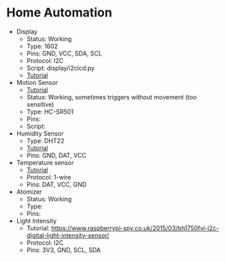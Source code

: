 # Home Automation

- Display
  - Status: Working
  - Type: 1602
  - Pins: GND, VCC, SDA, SCL
  - Protocol: I2C
  - Script: display/i2clcd.py
  - [Tutorial](https://www.electroniclinic.com/raspberry-pi-16x2-lcd-i2c-interfacing-and-python-programming/)
- Motion Sensor
  - [Tutorial](https://www.freva.com/hc-sr501-pir-motion-sensor-on-raspberry-pi/)
  - Status: Working, sometimes triggers without movement (too sensitive)
  - Type: HC-SR501
  - Pins:
  - Script:
- Humidity Sensor
  - Type: DHT22
  - [Tutorial](https://pimylifeup.com/raspberry-pi-humidity-sensor-dht22/)
  - Pins: GND, DAT, VCC
- Temperature sensor
  - [Tutorial](https://tutorials-raspberrypi.com/raspberry-pi-temperature-sensor-1wire-ds18b20/)
  - Protocol: 1-wire
  - Pins: DAT, VCC, GND
- Atomizer
  - Status: Working
  - Type:
  - Pins:
- Light Intensity
  - Tutorial: https://www.raspberrypi-spy.co.uk/2015/03/bh1750fvi-i2c-digital-light-intensity-sensor/
  - Protocol: I2C
  - Pins: 3V3, GND, SCL, SDA
